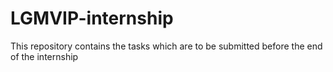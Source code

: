 # LGMVIP-internship
This repository contains the tasks which are to be submitted before the end of the internship

